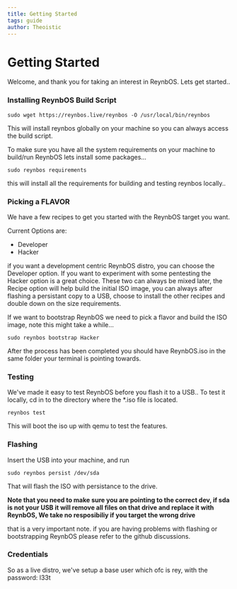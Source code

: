 ```yaml
---
title: Getting Started
tags: guide
author: Theoistic
---
```


# Getting Started

Welcome, and thank you for taking an interest in ReynbOS. Lets get started..

### Installing ReynbOS Build Script

```
sudo wget https://reynbos.live/reynbos -O /usr/local/bin/reynbos
```

This will install reynbos globally on your machine so you can always access the build script.

To make sure you have all the system requirements on your machine to build/run ReynbOS lets install some packages...

```
sudo reynbos requirements
```

this will install all the requirements for building and testing reynbos locally..

### Picking a FLAVOR

We have a few recipes to get you started with the ReynbOS target you want.

Current Options are:
* Developer
* Hacker

if you want a development centric ReynbOS distro, you can choose the Developer option. If you want to experiment with some pentesting the Hacker option is a great choice. These two can always be mixed later, the Recipe option will help build the initial ISO image, you can always after flashing a persistant copy to a USB, choose to install the other recipes and double down on the size requirements.

If we want to bootstrap ReynbOS we need to pick a flavor and build the ISO image, note this might take a while...

```
sudo reynbos bootstrap Hacker
```

After the process has been completed you should have ReynbOS.iso in the same folder your terminal is pointing towards.

### Testing

We've made it easy to test ReynbOS before you flash it to a USB.. To test it locally, cd in to the directory where the *.iso file is located.

```
reynbos test
```

This will boot the iso up with qemu to test the features.

### Flashing

Insert the USB into your machine, and run

```
sudo reynbos persist /dev/sda
```

That will flash the ISO with persistance to the drive.

**Note that you need to make sure you are pointing to the correct dev, if sda is not your USB it will remove all files on  that drive and replace it with ReynbOS, We take no resposibiliy if you target the wrong drive** 

that is a very important note. if you are having problems with flashing or bootstrapping ReynbOS please refer to the github discussions.

### Credentials

So as a live distro, we've setup a base user which ofc is rey, with the password: l33t